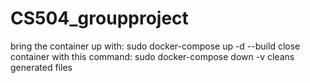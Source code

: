 # CS504_groupproject

bring the container up with:
    sudo docker-compose up -d --build
close container with this command:
    sudo docker-compose down -v
    cleans generated files
    
